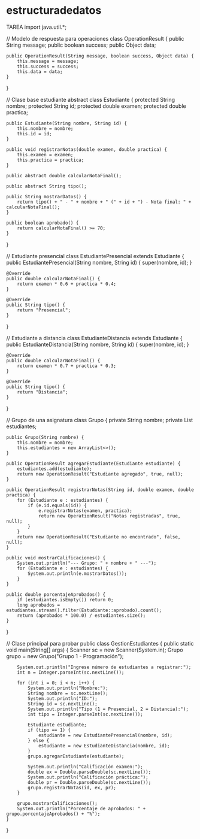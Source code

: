 # estructuradedatos
TAREA
import java.util.*;

// Modelo de respuesta para operaciones
class OperationResult {
    public String message;
    public boolean success;
    public Object data;

    public OperationResult(String message, boolean success, Object data) {
        this.message = message;
        this.success = success;
        this.data = data;
    }
}

// Clase base estudiante
abstract class Estudiante {
    protected String nombre;
    protected String id;
    protected double examen;
    protected double practica;

    public Estudiante(String nombre, String id) {
        this.nombre = nombre;
        this.id = id;
    }

    public void registrarNotas(double examen, double practica) {
        this.examen = examen;
        this.practica = practica;
    }

    public abstract double calcularNotaFinal();

    public abstract String tipo();

    public String mostrarDatos() {
        return tipo() + " - " + nombre + " (" + id + ") - Nota final: " + calcularNotaFinal();
    }

    public boolean aprobado() {
        return calcularNotaFinal() >= 70;
    }
}

// Estudiante presencial
class EstudiantePresencial extends Estudiante {
    public EstudiantePresencial(String nombre, String id) {
        super(nombre, id);
    }

    @Override
    public double calcularNotaFinal() {
        return examen * 0.6 + practica * 0.4;
    }

    @Override
    public String tipo() {
        return "Presencial";
    }
}

// Estudiante a distancia
class EstudianteDistancia extends Estudiante {
    public EstudianteDistancia(String nombre, String id) {
        super(nombre, id);
    }

    @Override
    public double calcularNotaFinal() {
        return examen * 0.7 + practica * 0.3;
    }

    @Override
    public String tipo() {
        return "Distancia";
    }
}

// Grupo de una asignatura
class Grupo {
    private String nombre;
    private List<Estudiante> estudiantes;

    public Grupo(String nombre) {
        this.nombre = nombre;
        this.estudiantes = new ArrayList<>();
    }

    public OperationResult agregarEstudiante(Estudiante estudiante) {
        estudiantes.add(estudiante);
        return new OperationResult("Estudiante agregado", true, null);
    }

    public OperationResult registrarNotas(String id, double examen, double practica) {
        for (Estudiante e : estudiantes) {
            if (e.id.equals(id)) {
                e.registrarNotas(examen, practica);
                return new OperationResult("Notas registradas", true, null);
            }
        }
        return new OperationResult("Estudiante no encontrado", false, null);
    }

    public void mostrarCalificaciones() {
        System.out.println("--- Grupo: " + nombre + " ---");
        for (Estudiante e : estudiantes) {
            System.out.println(e.mostrarDatos());
        }
    }

    public double porcentajeAprobados() {
        if (estudiantes.isEmpty()) return 0;
        long aprobados = estudiantes.stream().filter(Estudiante::aprobado).count();
        return (aprobados * 100.0) / estudiantes.size();
    }
}

// Clase principal para probar
public class GestionEstudiantes {
    public static void main(String[] args) {
        Scanner sc = new Scanner(System.in);
        Grupo grupo = new Grupo("Grupo 1 - Programación");

        System.out.println("Ingrese número de estudiantes a registrar:");
        int n = Integer.parseInt(sc.nextLine());

        for (int i = 0; i < n; i++) {
            System.out.println("Nombre:");
            String nombre = sc.nextLine();
            System.out.println("ID:");
            String id = sc.nextLine();
            System.out.println("Tipo (1 = Presencial, 2 = Distancia):");
            int tipo = Integer.parseInt(sc.nextLine());

            Estudiante estudiante;
            if (tipo == 1) {
                estudiante = new EstudiantePresencial(nombre, id);
            } else {
                estudiante = new EstudianteDistancia(nombre, id);
            }
            grupo.agregarEstudiante(estudiante);

            System.out.println("Calificación examen:");
            double ex = Double.parseDouble(sc.nextLine());
            System.out.println("Calificación práctica:");
            double pr = Double.parseDouble(sc.nextLine());
            grupo.registrarNotas(id, ex, pr);
        }

        grupo.mostrarCalificaciones();
        System.out.println("Porcentaje de aprobados: " + grupo.porcentajeAprobados() + "%");
    }
}
